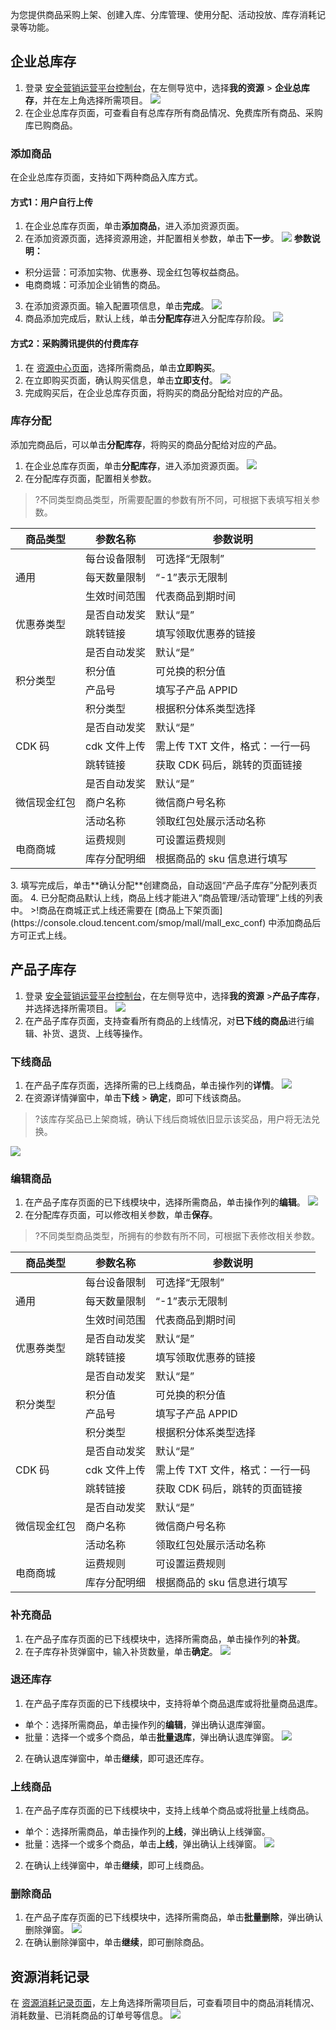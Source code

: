 为您提供商品采购上架、创建入库、分库管理、使用分配、活动投放、库存消耗记录等功能。

## 企业总库存
1. 登录 [安全营销运营平台控制台](https://console.cloud.tencent.com/smop/data/mallUser)，在左侧导览中，选择**我的资源** > **企业总库存**，并在左上角选择所需项目。
![](https://qcloudimg.tencent-cloud.cn/raw/53465a1d779415dc524ccf41128af0b5.png)
2. 在企业总库存页面，可查看自有总库存所有商品情况、免费库所有商品、采购库已购商品。

### 添加商品
在企业总库存页面，支持如下两种商品入库方式。

#### 方式1：用户自行上传
1. 在企业总库存页面，单击**添加商品**，进入添加资源页面。
2. 在添加资源页面，选择资源用途，并配置相关参数，单击**下一步**。
![](https://qcloudimg.tencent-cloud.cn/raw/7ddbaed7adbc638296cbec3a8376f238.png)
**参数说明：**
 - 积分运营：可添加实物、优惠券、现金红包等权益商品。
 - 电商商城：可添加企业销售的商品。
3. 在添加资源页面。输入配置项信息，单击**完成**。
 ![](https://qcloudimg.tencent-cloud.cn/raw/1ac87d00ba6def8f50964063d41845c4.png)
3. 商品添加完成后，默认上线，单击**分配库存**进入分配库存阶段。
![](https://qcloudimg.tencent-cloud.cn/raw/a8b11688b01de3c33877e558a8d16a72.png)

#### 方式2：采购腾讯提供的付费库存
1. 在 [资源中心页面](https://console.cloud.tencent.com/smop/purchase/stockMall)，选择所需商品，单击**立即购买**。
2. 在立即购买页面，确认购买信息，单击**立即支付**。
![](https://qcloudimg.tencent-cloud.cn/raw/b62e837c9cd564be146bacc42d5bea56.png)
3. 完成购买后，在企业总库存页面，将购买的商品分配给对应的产品。

### 库存分配
添加完商品后，可以单击**分配库存**，将购买的商品分配给对应的产品。
1. 在企业总库存页面，单击**分配库存**，进入添加资源页面。
![](https://qcloudimg.tencent-cloud.cn/raw/0033ac5cc3c682d7a8c7450f70a25716.png)
2. 在分配库存页面，配置相关参数。
>?不同类型商品类型，所需要配置的参数有所不同，可根据下表填写相关参数。
<table>
<thead>
<tr>
<th>商品类型</th>
<th>参数名称</th>
<th>参数说明</th>
</tr>
</thead>
<tbody><tr>
<td rowspan=3>通用</td>
<td>每台设备限制</td>
<td>可选择“无限制”</td>
</tr>
<tr>
 <td>每天数量限制</td>
<td>“-1”表示无限制</td>
</tr>
<tr>
 <td>生效时间范围</td>
<td>代表商品到期时间</td>
</tr>
<tr>
<td rowspan=2>优惠券类型</td>
<td>是否自动发奖</td>
<td>默认“是”</td>
</tr>
<tr>
 <td>跳转链接</td>
<td>填写领取优惠券的链接</td>
</tr>
<tr>
<td rowspan=4>积分类型</td>
<td>是否自动发奖</td>
<td>默认“是”</td>
</tr>
<tr>
 <td>积分值</td>
<td>可兑换的积分值</td>
</tr>
<tr>
 <td>产品号</td>
<td>填写子产品 APPID</td>
</tr>
<tr>
 <td>积分类型</td>
<td>根据积分体系类型选择</td>
</tr>
<tr>
<td rowspan=3>CDK 码</td>
<td>是否自动发奖</td>
<td>默认“是”</td>
</tr>
<tr>
 <td>cdk 文件上传</td>
<td>需上传 TXT 文件，格式：一行一码</td>
</tr>
<tr>
 <td>跳转链接</td>
<td>获取 CDK 码后，跳转的页面链接</td>
</tr>
<tr>
<td rowspan=3>微信现金红包</td>
<td>是否自动发奖</td>
<td>默认“是”</td>
</tr>
<tr>
 <td>商户名称</td>
<td>微信商户号名称</td>
</tr>
<tr>
 <td>活动名称</td>
<td>领取红包处展示活动名称</td>
</tr>
<tr>
<td rowspan=2>电商商城</td>
<td>运费规则</td>
<td>可设置运费规则</td>
</tr>
<tr>
<td>库存分配明细</td>
<td>根据商品的 sku 信息进行填写</td>
</tr>
</tbody></table>
3. 填写完成后，单击**确认分配**创建商品，自动返回“产品子库存”分配列表页面。
4. 已分配商品默认上线，商品上线才能进入“商品管理/活动管理”上线的列表中。
>!商品在商城正式上线还需要在 [商品上下架页面](https://console.cloud.tencent.com/smop/mall/mall_exc_conf) 中添加商品后方可正式上线。

## 产品子库存
1. 登录 [安全营销运营平台控制台](https://console.cloud.tencent.com/smop/data/mallUser)，在左侧导览中，选择**我的资源** >**产品子库存**，并选择选择所需项目。
![](https://qcloudimg.tencent-cloud.cn/raw/53465a1d779415dc524ccf41128af0b5.png)
2. 在产品子库存页面，支持查看所有商品的上线情况，对**已下线的商品**进行编辑、补货、退货、上线等操作。

### 下线商品
1. 在产品子库存页面，选择所需的已上线商品，单击操作列的**详情**。
![](https://qcloudimg.tencent-cloud.cn/raw/bb30a9f0d13da9ce52323db7222bef27.png)
2. 在资源详情弹窗中，单击**下线** > **确定**，即可下线该商品。
>?该库存奖品已上架商城，确认下线后商城依旧显示该奖品，用户将无法兑换。
>
![](https://qcloudimg.tencent-cloud.cn/raw/de1a18acdbe3d7a24ee80f74e73b4be4.png)

### 编辑商品
1. 在产品子库存页面的已下线模块中，选择所需商品，单击操作列的**编辑**。
![](https://qcloudimg.tencent-cloud.cn/raw/fe734b00c8d56ab6ecf5fed6b8497654.png)
2. 在分配库存页面，可以修改相关参数，单击**保存**。
>?不同类型商品类型，所拥有的参数有所不同，可根据下表修改相关参数。
<table>
<thead>
<tr>
<th>商品类型</th>
<th>参数名称</th>
<th>参数说明</th>
</tr>
</thead>
<tbody><tr>
<td rowspan=3>通用</td>
<td>每台设备限制</td>
<td>可选择“无限制”</td>
</tr>
<tr>
 <td>每天数量限制</td>
<td>“-1”表示无限制</td>
</tr>
<tr>
 <td>生效时间范围</td>
<td>代表商品到期时间</td>
</tr>
<tr>
<td rowspan=2>优惠券类型</td>
<td>是否自动发奖</td>
<td>默认“是”</td>
</tr>
<tr>
 <td>跳转链接</td>
<td>填写领取优惠券的链接</td>
</tr>
<tr>
<td rowspan=4>积分类型</td>
<td>是否自动发奖</td>
<td>默认“是”</td>
</tr>
<tr>
 <td>积分值</td>
<td>可兑换的积分值</td>
</tr>
<tr>
 <td>产品号</td>
<td>填写子产品 APPID</td>
</tr>
<tr>
 <td>积分类型</td>
<td>根据积分体系类型选择</td>
</tr>
<tr>
<td rowspan=3>CDK 码</td>
<td>是否自动发奖</td>
<td>默认“是”</td>
</tr>
<tr>
 <td>cdk 文件上传</td>
<td>需上传 TXT 文件，格式：一行一码</td>
</tr>
<tr>
 <td>跳转链接</td>
<td>获取 CDK 码后，跳转的页面链接</td>
</tr>
<tr>
<td rowspan=3>微信现金红包</td>
<td>是否自动发奖</td>
<td>默认“是”</td>
</tr>
<tr>
 <td>商户名称</td>
<td>微信商户号名称</td>
</tr>
<tr>
 <td>活动名称</td>
<td>领取红包处展示活动名称</td>
</tr>
<tr>
<td rowspan=2>电商商城</td>
<td>运费规则</td>
<td>可设置运费规则</td>
</tr>
<tr>
<td>库存分配明细</td>
<td>根据商品的 sku 信息进行填写</td>
</tr>
</tbody></table>

### 补充商品
1. 在产品子库存页面的已下线模块中，选择所需商品，单击操作列的**补货**。
2. 在子库存补货弹窗中，输入补货数量，单击**确定**。
![](https://qcloudimg.tencent-cloud.cn/raw/b03cd03254029111aec34d90ceb6dca8.png)

### 退还库存
1. 在产品子库存页面的已下线模块中，支持将单个商品退库或将批量商品退库。
  - 单个：选择所需商品，单击操作列的**编辑**，弹出确认退库弹窗。
  - 批量：选择一个或多个商品，单击**批量退库**，弹出确认退库弹窗。
 ![](https://qcloudimg.tencent-cloud.cn/raw/794281daafa951193eaa4ca5f85086d9.png)
2. 在确认退库弹窗中，单击**继续**，即可退还库存。

### 上线商品
1. 在产品子库存页面的已下线模块中，支持上线单个商品或将批量上线商品。
  - 单个：选择所需商品，单击操作列的**上线**，弹出确认上线弹窗。
  - 批量：选择一个或多个商品，单击**上线**，弹出确认上线弹窗。
![](https://qcloudimg.tencent-cloud.cn/raw/922bfbdc3ed899e7e78360af0be8b72c.png)
2. 在确认上线弹窗中，单击**继续**，即可上线商品。

### 删除商品
1. 在产品子库存页面的已下线模块中，选择所需商品，单击**批量删除**，弹出确认删除弹窗。
![](https://qcloudimg.tencent-cloud.cn/raw/c019f861d8661f70bbebdf558b7bc324.png)
2. 在确认删除弹窗中，单击**继续**，即可删除商品。

## 资源消耗记录
在 [资源消耗记录页面](https://console.cloud.tencent.com/smop/inventory/inventory_record)，左上角选择所需项目后，可查看项目中的商品消耗情况、消耗数量、已消耗商品的订单号等信息。
![](https://qcloudimg.tencent-cloud.cn/raw/d6afe48b4e17d2fe35fd9b86aee534a6.png)
